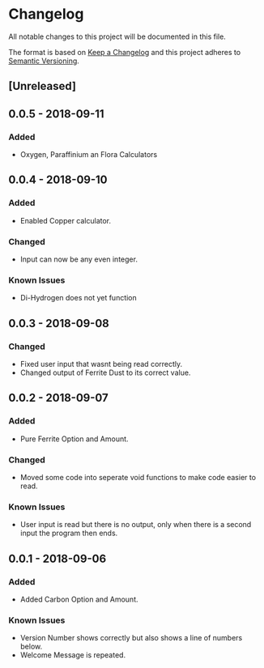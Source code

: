 # Changelog
All notable changes to this project will be documented in this file.

The format is based on [Keep a Changelog](http://keepachangelog.com/en/1.0.0/)
and this project adheres to [Semantic Versioning](http://semver.org/spec/v2.0.0.html).

## [Unreleased]
## 0.0.5 - 2018-09-11
### Added
- Oxygen, Paraffinium an Flora Calculators

## 0.0.4 - 2018-09-10
### Added
- Enabled Copper calculator.

### Changed
- Input can now be any even integer.

### Known Issues
- Di-Hydrogen does not yet function

## 0.0.3 - 2018-09-08
### Changed
- Fixed user input that wasnt being read correctly.
- Changed output of Ferrite Dust to its correct value.

## 0.0.2 - 2018-09-07
### Added
- Pure Ferrite Option and Amount.

### Changed
- Moved some code into seperate void functions to make code easier to read.

### Known Issues
- User input is read but there is no output, only when 
there is a second input the program then ends.

## 0.0.1 - 2018-09-06
### Added
- Added Carbon Option and Amount.

### Known Issues
- Version Number shows correctly but also shows a line of numbers below.
- Welcome Message is repeated.

